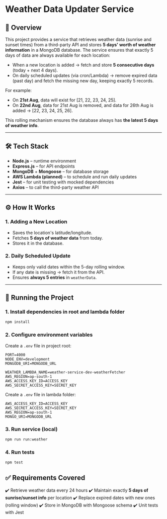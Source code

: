 # Weather Data Updater Service

## 📌 Overview

This project provides a service that retrieves weather data (sunrise and sunset times) from a third-party API and stores **5 days' worth of weather information** in a MongoDB database. The service ensures that exactly 5 days of data are always available for each location:

* When a new location is added → fetch and store **5 consecutive days** (today + next 4 days).
* On daily scheduled updates (via cron/Lambda) → remove expired data (past day) and fetch the missing new day, keeping exactly 5 records.

For example:

* On **21st Aug**, data will exist for \[21, 22, 23, 24, 25].
* On **22nd Aug**, data for 21st Aug is removed, and data for 26th Aug is added → \[22, 23, 24, 25, 26].

This rolling mechanism ensures the database always has **the latest 5 days of weather info**.

---

## 🛠️ Tech Stack

* **Node.js** – runtime environment
* **Express.js** – for API endpoints
* **MongoDB** + **Mongoose** – for database storage
* **AWS Lambda (planned)** – to schedule and run daily updates
* **Jest** – for unit testing with mocked dependencies
* **Axios** – to call the third-party weather API

---


## ⚙️ How It Works

### 1. Adding a New Location

* Saves the location's latitude/longitude.
* Fetches **5 days of weather data** from today.
* Stores it in the database.

### 2. Daily Scheduled Update

* Keeps only valid dates within the 5-day rolling window.
* If any date is missing → fetch it from the API.
* Ensures **always 5 entries** in `weatherData`.

---

## 🚀 Running the Project

### 1. Install dependencies in root and lambda folder

```bash
npm install
```

### 2. Configure environment variables

Create a `.env` file in project root:

```env
PORT=4000
NODE_ENV=development
MONGODB_URI=MONGODB_URL

WEATHER_LAMBDA_NAME=weather-service-dev-weatherFetcher
AWS_REGION=ap-south-1
AWS_ACCESS_KEY_ID=ACCESS_KEY
AWS_SECRET_ACCESS_KEY=SECRET_KEY
```

Create a `.env` file in lambda folder:

```env
AWS_ACCESS_KEY_ID=ACCESS_KEY
AWS_SECRET_ACCESS_KEY=SECRET_KEY
AWS_REGION=ap-south-1
MONGO_URI=MONGODB_URL

```

### 3. Run service (local)

```bash
npm run run:weather
```

### 4. Run tests

```bash
npm test
```

## ✅ Requirements Covered

✔️ Retrieve weather data every 24 hours
✔️ Maintain exactly **5 days of sunrise/sunset info** per location
✔️ Replace expired dates with new ones (rolling window)
✔️ Store in MongoDB with Mongoose schema
✔️ Unit tests with Jest
